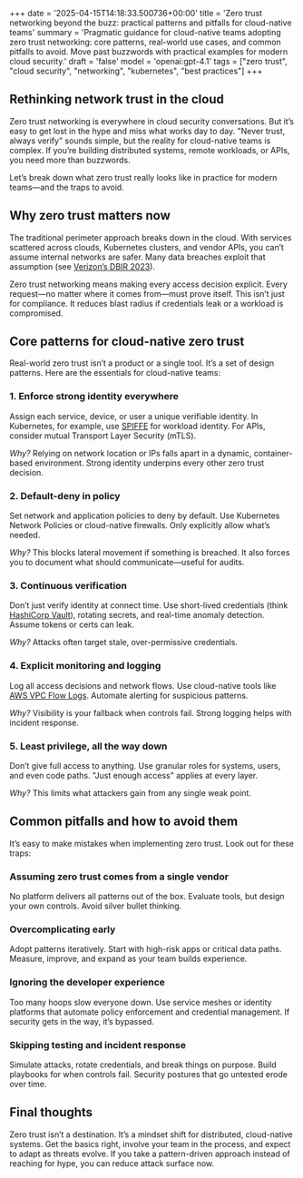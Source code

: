 +++
date = '2025-04-15T14:18:33.500736+00:00'
title = 'Zero trust networking beyond the buzz: practical patterns and pitfalls for cloud-native teams'
summary = 'Pragmatic guidance for cloud-native teams adopting zero trust networking: core patterns, real-world use cases, and common pitfalls to avoid. Move past buzzwords with practical examples for modern cloud security.'
draft = 'false'
model = 'openai:gpt-4.1'
tags = ["zero trust", "cloud security", "networking", "kubernetes", "best practices"]
+++

## Rethinking network trust in the cloud

Zero trust networking is everywhere in cloud security conversations. But it’s easy to get lost in the hype and miss what works day to day. "Never trust, always verify" sounds simple, but the reality for cloud-native teams is complex. If you’re building distributed systems, remote workloads, or APIs, you need more than buzzwords.

Let’s break down what zero trust really looks like in practice for modern teams—and the traps to avoid.

## Why zero trust matters now

The traditional perimeter approach breaks down in the cloud. With services scattered across clouds, Kubernetes clusters, and vendor APIs, you can’t assume internal networks are safer. Many data breaches exploit that assumption (see [Verizon’s DBIR 2023](https://www.verizon.com/business/resources/reports/dbir/)).

Zero trust networking means making every access decision explicit. Every request—no matter where it comes from—must prove itself. This isn’t just for compliance. It reduces blast radius if credentials leak or a workload is compromised.

## Core patterns for cloud-native zero trust

Real-world zero trust isn’t a product or a single tool. It’s a set of design patterns. Here are the essentials for cloud-native teams:

### 1. Enforce strong identity everywhere

Assign each service, device, or user a unique verifiable identity. In Kubernetes, for example, use [SPIFFE](https://spiffe.io/) for workload identity. For APIs, consider mutual Transport Layer Security (mTLS).

*Why?* Relying on network location or IPs falls apart in a dynamic, container-based environment. Strong identity underpins every other zero trust decision.

### 2. Default-deny in policy

Set network and application policies to deny by default. Use Kubernetes Network Policies or cloud-native firewalls. Only explicitly allow what’s needed.

*Why?* This blocks lateral movement if something is breached. It also forces you to document what should communicate—useful for audits.

### 3. Continuous verification

Don’t just verify identity at connect time. Use short-lived credentials (think [HashiCorp Vault](https://www.vaultproject.io/)), rotating secrets, and real-time anomaly detection. Assume tokens or certs can leak.

*Why?* Attacks often target stale, over-permissive credentials.

### 4. Explicit monitoring and logging

Log all access decisions and network flows. Use cloud-native tools like [AWS VPC Flow Logs](https://docs.aws.amazon.com/vpc/latest/userguide/flow-logs.html). Automate alerting for suspicious patterns.

*Why?* Visibility is your fallback when controls fail. Strong logging helps with incident response.

### 5. Least privilege, all the way down

Don’t give full access to anything. Use granular roles for systems, users, and even code paths. "Just enough access" applies at every layer.

*Why?* This limits what attackers gain from any single weak point.

## Common pitfalls and how to avoid them

It’s easy to make mistakes when implementing zero trust. Look out for these traps:

### Assuming zero trust comes from a single vendor

No platform delivers all patterns out of the box. Evaluate tools, but design your own controls. Avoid silver bullet thinking.

### Overcomplicating early

Adopt patterns iteratively. Start with high-risk apps or critical data paths. Measure, improve, and expand as your team builds experience.

### Ignoring the developer experience

Too many hoops slow everyone down. Use service meshes or identity platforms that automate policy enforcement and credential management. If security gets in the way, it’s bypassed.

### Skipping testing and incident response

Simulate attacks, rotate credentials, and break things on purpose. Build playbooks for when controls fail. Security postures that go untested erode over time.

## Final thoughts

Zero trust isn’t a destination. It’s a mindset shift for distributed, cloud-native systems. Get the basics right, involve your team in the process, and expect to adapt as threats evolve. If you take a pattern-driven approach instead of reaching for hype, you can reduce attack surface now.
